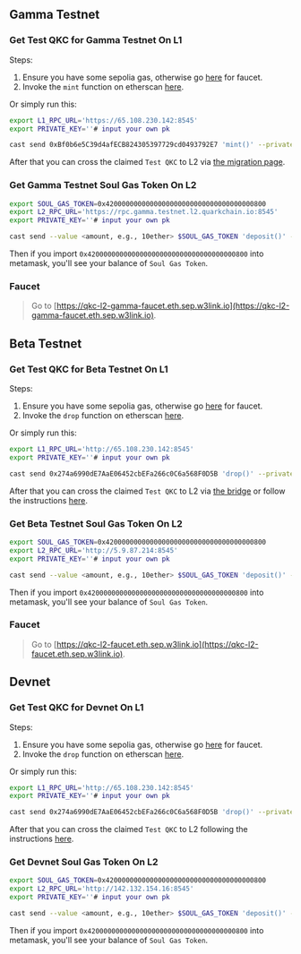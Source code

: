 ## Gamma Testnet


### Get Test QKC for Gamma Testnet On L1


Steps:

1. Ensure you have some sepolia gas, otherwise go [here](https://www.alchemy.com/faucets/ethereum-sepolia) for faucet.
2. Invoke the `mint` function on etherscan [here](https://sepolia.etherscan.io/address/0xBf0b6e5C39d4afECB824305397729cd0493792E7#writeContract).

Or simply run this:
```bash
export L1_RPC_URL='https://65.108.230.142:8545'
export PRIVATE_KEY=''# input your own pk

cast send 0xBf0b6e5C39d4afECB824305397729cd0493792E7 'mint()' --private-key $PRIVATE_KEY -r $L1_RPC_URL
```

After that you can cross the claimed `Test QKC` to L2 via [the migration page](https://migration.gamma.testnet.l2.quarkchain.io).

### Get Gamma Testnet Soul Gas Token On L2

```bash
export SOUL_GAS_TOKEN=0x4200000000000000000000000000000000000800
export L2_RPC_URL='https://rpc.gamma.testnet.l2.quarkchain.io:8545'
export PRIVATE_KEY=''# input your own pk

cast send --value <amount, e.g., 10ether> $SOUL_GAS_TOKEN 'deposit()' --private-key $PRIVATE_KEY -r $L2_RPC_URL
```


Then if you import `0x4200000000000000000000000000000000000800` into metamask, you'll see your balance of `Soul Gas Token`.

### Faucet

>Go to [https://qkc-l2-gamma-faucet.eth.sep.w3link.io](https://qkc-l2-gamma-faucet.eth.sep.w3link.io).

## Beta Testnet


### Get Test QKC for Beta Testnet On L1


Steps:

1. Ensure you have some sepolia gas, otherwise go [here](https://www.alchemy.com/faucets/ethereum-sepolia) for faucet.
2. Invoke the `drop` function on etherscan [here](https://sepolia.etherscan.io/address/0x274a6990dE7AaE06452cbEFa266c0C6a568F0D5B#writeContract).

Or simply run this:
```bash
export L1_RPC_URL='http://65.108.230.142:8545'
export PRIVATE_KEY=''# input your own pk

cast send 0x274a6990dE7AaE06452cbEFa266c0C6a568F0D5B 'drop()' --private-key $PRIVATE_KEY -r $L1_RPC_URL
```

After that you can cross the claimed `Test QKC` to L2 via [the bridge](https://bridge.beta.testnet.l2.quarkchain.io) or follow the instructions [here](https://github.com/ethereum-optimism/specs/discussions/140#discussioncomment-9426636).

### Get Beta Testnet Soul Gas Token On L2

```bash
export SOUL_GAS_TOKEN=0x4200000000000000000000000000000000000800
export L2_RPC_URL='http://5.9.87.214:8545'
export PRIVATE_KEY=''# input your own pk

cast send --value <amount, e.g., 10ether> $SOUL_GAS_TOKEN 'deposit()' --private-key $PRIVATE_KEY -r $L2_RPC_URL
```


Then if you import `0x4200000000000000000000000000000000000800` into metamask, you'll see your balance of `Soul Gas Token`.

### Faucet

>Go to [https://qkc-l2-faucet.eth.sep.w3link.io](https://qkc-l2-faucet.eth.sep.w3link.io).


## Devnet

### Get Test QKC for Devnet On L1


Steps:

1. Ensure you have some sepolia gas, otherwise go [here](https://www.alchemy.com/faucets/ethereum-sepolia) for faucet.
2. Invoke the `drop` function on etherscan [here](https://sepolia.etherscan.io/address/0x274a6990dE7AaE06452cbEFa266c0C6a568F0D5B#writeContract).

Or simply run this:
```bash
export L1_RPC_URL='http://65.108.230.142:8545'
export PRIVATE_KEY=''# input your own pk

cast send 0x274a6990dE7AaE06452cbEFa266c0C6a568F0D5B 'drop()' --private-key $PRIVATE_KEY -r $L1_RPC_URL
```

After that you can cross the claimed `Test QKC` to L2 following the instructions [here](https://github.com/ethereum-optimism/specs/discussions/140#discussioncomment-9426636).

### Get Devnet Soul Gas Token On L2

```bash
export SOUL_GAS_TOKEN=0x4200000000000000000000000000000000000800
export L2_RPC_URL='http://142.132.154.16:8545'
export PRIVATE_KEY=''# input your own pk

cast send --value <amount, e.g., 10ether> $SOUL_GAS_TOKEN 'deposit()' --private-key $PRIVATE_KEY -r $L2_RPC_URL
```


Then if you import `0x4200000000000000000000000000000000000800` into metamask, you'll see your balance of `Soul Gas Token`.

